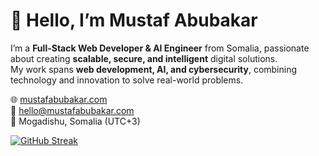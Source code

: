 # 👋 Hello, I’m Mustaf Abubakar

I’m a **Full-Stack Web Developer & AI Engineer** from Somalia, passionate about creating **scalable, secure, and intelligent** digital solutions.  
My work spans **web development, AI, and cybersecurity**, combining technology and innovation to solve real-world problems.

🌐 [mustafabubakar.com](https://mustafabubakar.com)  
📧 [hello@mustafabubakar.com](mailto:hello@mustafabubakar.com)  
📍 Mogadishu, Somalia (UTC+3)




[![GitHub Streak](https://streak-stats.demolab.com?user=mustafaa4a&theme=dark&t=1)](https://github.com/Mustafaa4A)
